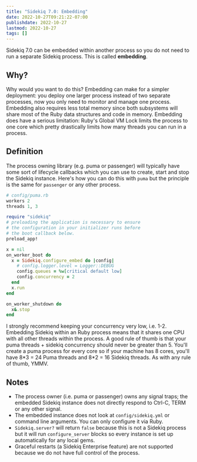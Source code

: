 ```yaml
---
title: "Sidekiq 7.0: Embedding"
date: 2022-10-27T09:21:22-07:00
publishdate: 2022-10-27
lastmod: 2022-10-27
tags: []
---
```


Sidekiq 7.0 can be embedded within another process so you do not need to run a separate Sidekiq process. This is called **embedding**.

## Why?

Why would you want to do this?
Embedding can make for a simpler deployment: you deploy one larger process instead of two separate processes, now you only need to monitor and manage one process.
Embedding also requires less total memory since both subsystems will share most of the Ruby data structures and code in memory.
Embedding does have a serious limitation: Ruby's Global VM Lock limits the process to one core which pretty drastically limits how many threads you can run in a process.

## Definition

The process owning library (e.g. puma or passenger) will typically have some sort of lifecycle callbacks which you can use to create, start and stop the Sidekiq instance.
Here's how you can do this with `puma` but the principle is the same for `passenger` or any other process.

```ruby
# config/puma.rb 
workers 2
threads 1, 3

require "sidekiq"
# preloading the application is necessary to ensure
# the configuration in your initializer runs before
# the boot callback below.
preload_app!

x = nil
on_worker_boot do
  x = Sidekiq.configure_embed do |config|
    # config.logger.level = Logger::DEBUG
    config.queues = %w[critical default low]
    config.concurrency = 2
  end
  x.run
end

on_worker_shutdown do
  x&.stop
end
```

I strongly recommend keeping your concurrency very low, i.e. 1-2.
Embedding Sidekiq within an Ruby process means that it shares one CPU with all other threads within the process.
A good rule of thumb is that your puma threads + sidekiq concurrency should never be greater than 5.
You'll create a puma process for every core so if your machine has 8 cores, you'll have 8\*3 = 24 Puma threads and 8\*2 = 16 Sidekiq threads.
As with any rule of thumb, YMMV.

## Notes

* The process owner (i.e. puma or passenger) owns any signal traps; the embedded Sidekiq instance does not directly respond to Ctrl-C, TERM or any other signal.
* The embedded instance does not look at `config/sidekiq.yml` or command line arguments.
  You can only configure it via Ruby.
* `Sidekiq.server?` will return `false` because this is not a Sidekiq process but it will run `configure_server` blocks so every instance is set up automatically for any local gems.
* Graceful restarts (a Sidekiq Enterprise feature) are not supported because we do not have full control of the process.
